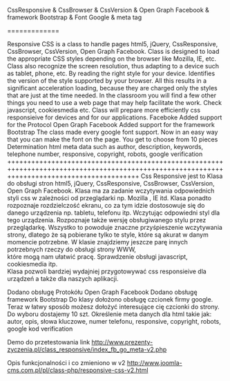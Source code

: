 CssResponsive & CssBrowser & CssVersion & Open Graph Facebook & framework Bootstrap & Font Google & meta tag

=============

Responsive CSS is a class to handle pages html5, jQuery, CssResponsive, CssBrowser, CssVersion, Open Graph Facebook. 
Class is designed to load the appropriate CSS styles depending on the browser like Mozilla, IE, etc.
Class also recognize the screen resolution, thus adapting to a device such as tablet, phone, etc. 
By reading the right style for your device. Identifies the version of the style supported by your browser.
All this results in a significant acceleration loading, 
because they are charged only the styles that are just at the time needed. 
In the classroom you will find a few other things you need to use a web page that may help facilitate the work. 
Check javascript, cookiesmedia etc. Class will prepare more efficiently css responsieive
for devices and for our applications.
Faceboke 
Added support for the Protocol Open Graph Facebook
Added support for the framework Bootstrap
The class made ​​every google font support. 
Now in an easy way that you can make the font on the page. 
You get to choose from 10 pieces
Determination html meta data such as author, description, 
keywords, telephone number, responsive, copyright, robots, google verification
+++++++++++++++++++++++++++++++++++++++++++++++++++++++++++++++++++++++++++++++++++++++++++++++++++++++++++++++++++++++++++++++++++++++++++++
Css Responsive jest to Klasa do obsługi  stron html5, jQuery,  CssResponsive,   CssBrowser, CssVersion, Open Graph Facebook. 
Klasa ma za zadanie  wczytywania  odpowiednich styli css w zależności od przeglądarki
np. Mozilla , IE itd. Klasa ponadto rozpoznaje rozdzielczość ekranu,
co za tym idzie dostosowuje się do danego urządzenia np. tabletu, 
telefonu itp. Wczytując odpowiedni styl dla tego urządzenia. 
Rozpoznaje także wersję obsługiwanego stylu przez przeglądarkę.
Wszystko to powoduje znaczne przyśpieszenie wczytywania strony, 
dlatego że są pobierane tylko te style, które są akurat w danym momencie potrzebne. 
W klasie znajdziemy jeszcze parę innych potrzebnych rzeczy do obsługi strony WWW,  
które mogą  nam ułatwić pracę. Sprawdzenie obsługi javascript, cookiesmedia itp.  
Klasa pozwoli bardziej wydajniej przygotowywać
css responsieive dla urządzeń a także dla naszych aplikacji.

 Dodano obsługę Protokółu Open Graph Facebook
 Dodano obsługę framework Bootstrap
 Do klasy dołożono obsługę czcionek firmy google.
 Teraz w łatwy sposób możesz dołożyć
 interesujące cię czcionki do strony.
 Do wyboru dostajemy 10 szt. 
 Określenie meta danych dla html takie jak:
 autor, opis, słowa kluczowe, numer telefonu, responsive, copyright, robots, google kod verification
 
 Demo do przetestowania link
 http://www.prezenty-zyczenia.pl/class_responsive/index_fb_go_meta-v2.php
 
 Opis funkcjonalności i co zmieniono w v2
 http://www.joomla-cms.com.pl/pl/class-php/responsive-css-v2.html
